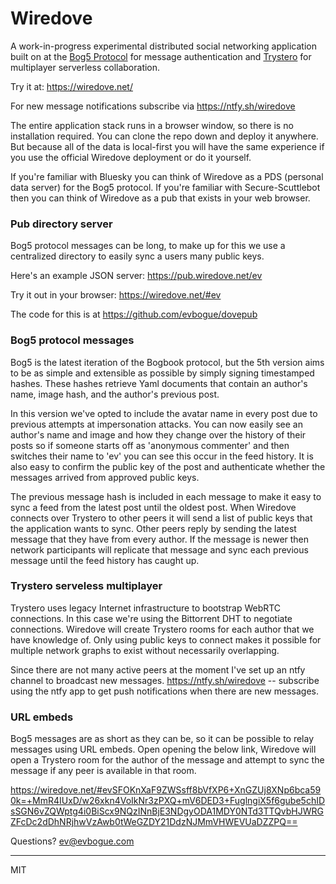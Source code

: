 # Wiredove 

A work-in-progress experimental distributed social networking application built on at the [Bog5 Protocol](https://github.com/evbogue/bog5) for message authentication and [Trystero](https://github.com/dmotz/trystero) for multiplayer serverless collaboration.

Try it at: https://wiredove.net/

For new message notifications subscribe via https://ntfy.sh/wiredove

The entire application stack runs in a browser window, so there is no installation required. You can clone the repo down and deploy it anywhere. But because all of the data is local-first you will have the same experience if you use the official Wiredove deployment or do it yourself. 

If you're familiar with Bluesky you can think of Wiredove as a PDS (personal data server) for the Bog5 protocol. If you're familiar with Secure-Scuttlebot then you can think of Wiredove as a pub that exists in your web browser.

### Pub directory server

Bog5 protocol messages can be long, to make up for this we use a centralized directory to easily sync a users many public keys.

Here's an example JSON server: https://pub.wiredove.net/ev

Try it out in your browser: https://wiredove.net/#ev

The code for this is at https://github.com/evbogue/dovepub

### Bog5 protocol messages

Bog5 is the latest iteration of the Bogbook protocol, but the 5th version aims to be as simple and extensible as possible by simply signing timestamped hashes. These hashes retrieve Yaml documents that contain an author's name, image hash, and the author's previous post. 

In this version we've opted to include the avatar name in every post due to previous attempts at impersonation attacks. You can now easily see an author's name and image and how they change over the history of their posts so if someone starts off as 'anonymous commenter' and then switches their name to 'ev' you can see this occur in the feed history. It is also easy to confirm the public key of the post and authenticate whether the messages arrived from approved public keys.

The previous message hash is included in each message to make it easy to sync a feed from the latest post until the oldest post. When Wiredove connects over Trystero to other peers it will send a list of public keys that the application wants to sync. Other peers reply by sending the latest message that they have from every author. If the message is newer then network participants will replicate that message and sync each previous message until the feed history has caught up.

### Trystero serveless multiplayer

Trystero uses legacy Internet infrastructure to bootstrap WebRTC connections. In this case we're using the Bittorrent DHT to negotiate connections. Wiredove will create Trystero rooms for each author that we have knowledge of. Only using public keys to connect makes it possible for multiple network graphs to exist without necessarily overlapping.

Since there are not many active peers at the moment I've set up an ntfy channel to broadcast new messages. https://ntfy.sh/wiredove -- subscribe using the ntfy app to get push notifications when there are new messages.

### URL embeds

Bog5 messages are as short as they can be, so it can be possible to relay messages using URL embeds. Open opening the below link, Wiredove will open a Trystero room for the author of the message and attempt to sync the message if any peer is available in that room. 

https://wiredove.net/#evSFOKnXaF9ZWSsff8bVfXP6+XnGZUj8XNp6bca590k=+MmR4IUxD/w26xkn4VoIkNr3zPXQ+mV6DED3+FuglngiX5f6gube5chIDsSGN6vZQWptg4i0BiScx9NQzINnBjE3NDgyODA1MDY0NTd3TTQvbHJWRGZFcDc2dDhNRjhwVzAwb0tWeGZDY21DdzNJMmVHWEVUaDZZPQ==

Questions? ev@evbogue.com

---
MIT
